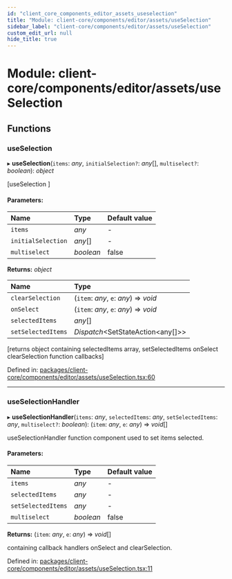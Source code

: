 ```yaml
---
id: "client_core_components_editor_assets_useselection"
title: "Module: client-core/components/editor/assets/useSelection"
sidebar_label: "client-core/components/editor/assets/useSelection"
custom_edit_url: null
hide_title: true
---
```


# Module: client-core/components/editor/assets/useSelection

## Functions

### useSelection

▸ **useSelection**(`items`: *any*, `initialSelection?`: *any*[], `multiselect?`: *boolean*): *object*

[useSelection ]

#### Parameters:

Name | Type | Default value |
:------ | :------ | :------ |
`items` | *any* | - |
`initialSelection` | *any*[] | - |
`multiselect` | *boolean* | false |

**Returns:** *object*

Name | Type |
:------ | :------ |
`clearSelection` | (`item`: *any*, `e`: *any*) => *void* |
`onSelect` | (`item`: *any*, `e`: *any*) => *void* |
`selectedItems` | *any*[] |
`setSelectedItems` | *Dispatch*<SetStateAction<any[]\>\> |

[returns object containing selectedItems array, setSelectedItems  onSelect clearSelection  function callbacks]

Defined in: [packages/client-core/components/editor/assets/useSelection.tsx:60](https://github.com/xr3ngine/xr3ngine/blob/9d253dc38/packages/client-core/components/editor/assets/useSelection.tsx#L60)

___

### useSelectionHandler

▸ **useSelectionHandler**(`items`: *any*, `selectedItems`: *any*, `setSelectedItems`: *any*, `multiselect?`: *boolean*): (`item`: *any*, `e`: *any*) => *void*[]

useSelectionHandler function component used to set items selected.

#### Parameters:

Name | Type | Default value |
:------ | :------ | :------ |
`items` | *any* | - |
`selectedItems` | *any* | - |
`setSelectedItems` | *any* | - |
`multiselect` | *boolean* | false |

**Returns:** (`item`: *any*, `e`: *any*) => *void*[]

containing callback handlers onSelect and clearSelection.

Defined in: [packages/client-core/components/editor/assets/useSelection.tsx:11](https://github.com/xr3ngine/xr3ngine/blob/9d253dc38/packages/client-core/components/editor/assets/useSelection.tsx#L11)
